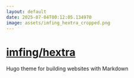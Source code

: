 ```yaml
---
layout: default
date: 2025-07-04T00:12:05.134970
image: assets/imfing_hextra_cropped.png
---
```


# [imfing/hextra](https://github.com/imfing/hextra)

Hugo theme for building websites with Markdown
